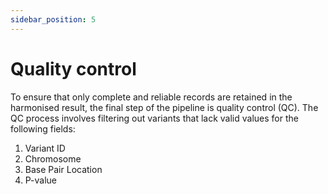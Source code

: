 ```yaml
---
sidebar_position: 5
---
```

# Quality control

To ensure that only complete and reliable records are retained in the harmonised result, the final step of the pipeline is quality control (QC). The QC process involves filtering out variants that lack valid values for the following fields:
1. Variant ID
2. Chromosome
3. Base Pair Location
4. P-value

